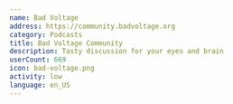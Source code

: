 ```yaml
---
name: Bad Voltage
address: https://community.badvoltage.org
category: Podcasts
title: Bad Voltage Community
description: Tasty discussion for your eyes and brain
userCount: 669
icon: bad-voltage.png
activity: low
language: en_US
---
```

